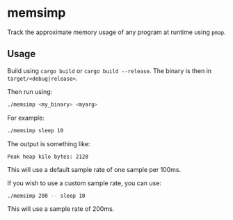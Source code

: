 # memsimp

Track the approximate memory usage of any program at runtime using `pmap`.

## Usage

Build using `cargo build` or `cargo build --release`. The binary is then in `target/<debug|release>`.

Then run using:
``` sh
./memsimp <my_binary> <myarg> 
```
For example:
``` sh
./memsimp sleep 10
```
The output is something like:
```
Peak heap kilo bytes: 2128
```

This will use a default sample rate of one sample per 100ms.

If you wish to use a custom sample rate, you can use:
``` sh
./memsimp 200 -- sleep 10
```
This will use a sample rate of 200ms.

